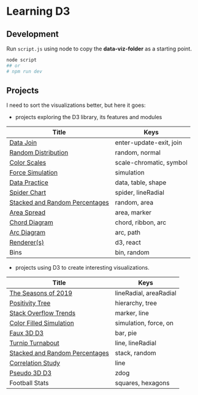 # Learning D3

## Development

Run `script.js` using node to copy the **data-viz-folder** as a starting point.

```bash
node script
## or
# npm run dev
```

## Projects

I need to sort the visualizations better, but here it goes:

- projects exploring the D3 library, its features and modules

| Title                                                                         | Keys                    |
| ----------------------------------------------------------------------------- | ----------------------- |
| [Data Join](https://codepen.io/borntofrappe/pen/wvaxwdY)                      | enter-update-exit, join |
| [Random Distribution](https://codepen.io/borntofrappe/pen/wvKwRoB)            | random, normal          |
| [Color Scales](https://codepen.io/borntofrappe/pen/yLYJpKq)                   | scale-chromatic, symbol |
| [Force Simulation](https://codepen.io/borntofrappe/pen/GRpNqpd)               | simulation              |
| [Data Practice](https://codepen.io/borntofrappe/pen/pojPJGa)                  | data, table, shape      |
| [Spider Chart](https://codepen.io/borntofrappe/pen/ZEbZxgb)                   | spider, lineRadial      |
| [Stacked and Random Percentages](https://codepen.io/borntofrappe/pen/QWjeEEg) | random, area            |
| [Area Spread](https://codepen.io/borntofrappe/pen/dyGbWLq)                    | area, marker            |
| [Chord Diagram](https://codepen.io/borntofrappe/pen/gOPObrL)                  | chord, ribbon, arc      |
| [Arc Diagram](https://codepen.io/borntofrappe/pen/RwrwdVv)                    | arc, path               |
| [Renderer(s)](https://codepen.io/borntofrappe/pen/zYrGwZV)                    | d3, react               |
| Bins                                                                          | bin, random             |

- projects using D3 to create interesting visualizations.

| Title                                                                         | Keys                   |
| ----------------------------------------------------------------------------- | ---------------------- |
| [The Seasons of 2019](https://codepen.io/borntofrappe/pen/jOPeKZp)            | lineRadial, areaRadial |
| [Positivity Tree](https://codepen.io/borntofrappe/pen/eYpNRRX)                | hierarchy, tree        |
| [Stack Overflow Trends](https://codepen.io/borntofrappe/pen/oNjjdeZ)          | marker, line           |
| [Color Filled Simulation](https://codepen.io/borntofrappe/pen/dyYOBzV)        | simulation, force, on  |
| [Faux 3D D3](https://codepen.io/borntofrappe/pen/NWGeZNV)                     | bar, pie               |
| [Turnip Turnabout](https://codepen.io/borntofrappe/pen/pojGaEZ)               | line, lineRadial       |
| [Stacked and Random Percentages](https://codepen.io/borntofrappe/pen/QWjeEEg) | stack, random          |
| [Correlation Study](https://codepen.io/borntofrappe/pen/VwvodeX)              | line                   |
| [Pseudo 3D D3](https://codepen.io/borntofrappe/pen/yLeBLYX)                   | zdog                   |
| Football Stats                                                                | squares, hexagons      |
